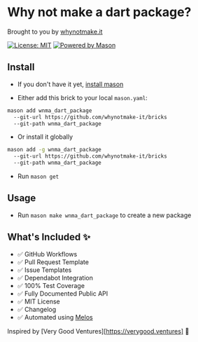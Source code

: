# Why not make a dart package?
Brought to you by [whynotmake.it](https://whynotmake.it)

[![License: MIT](https://img.shields.io/badge/license-MIT-blue.svg)](https://opensource.org/licenses/MIT)
[![Powered by Mason](https://img.shields.io/endpoint?url=https%3A%2F%2Ftinyurl.com%2Fmason-badge)](https://github.com/felangel/mason)

## Install
- If you don't have it yet, [install mason](https://docs.brickhub.dev/installing)

- Either add this brick to your local `mason.yaml`:
```sh
mason add wnma_dart_package
  --git-url https://github.com/whynotmake-it/bricks
  --git-path wnma_dart_package
```

- Or install it globally
```sh
mason add -g wnma_dart_package
  --git-url https://github.com/whynotmake-it/bricks
  --git-path wnma_dart_package
```

- Run `mason get`

## Usage
- Run `mason make wnma_dart_package` to create a new package

## What's Included ✨

- ✅ GitHub Workflows
- ✅ Pull Request Template
- ✅ Issue Templates
- ✅ Dependabot Integration
- ✅ 100% Test Coverage
- ✅ Fully Documented Public API
- ✅ MIT License
- ✅ Changelog
- ✅ Automated using [Melos](https://github.com/invertase/melos)

Inspired by [Very Good Ventures][https://verygood.ventures] 🦄

